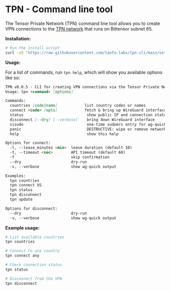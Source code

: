 # TPN - Command line tool

The Tensor Private Network (TPN) command line tool allows you to create VPN connections to the [TPN network](https://tpn.taofu.xyz/) that runs on Bittensor subnet 65.

**Installation:**

```bash
# Run the install script
curl -sS "https://raw.githubusercontent.com/taofu-labs/tpn-cli/main/setupdate.sh" | sudo sh
```

**Usage:**

For a list of commands, run `tpn help`, which will show you available options like so:

```md
TPN v0.0.5 - CLI for creating VPN connections via the Tensor Private Network (TPN)
Usage: tpn <command> [options]

Commands:
  countries [code|name]            list country codes or names
  connect <code> [opts]            fetch & bring up WireGuard interface
  status                            show public IP and connection status
  disconnect [--dry] [--verbose]    bring down WireGuard interface
  visudo                            one-time sudoers entry for wg-quick
  panic                             DESTRUCTIVE: wipe or remove network interfaces
  help                              show this help

Options for connect:
  -l, --lease_minutes <min>  lease duration (default 10)
  -t, --timeout <sec>        API timeout (default 60)
  -f                         skip confirmation
  --dry                      dry-run
  -v, --verbose              show wg-quick output

Examples:
  tpn countries
  tpn connect US
  tpn status
  tpn disconnect
  tpn update

Options for disconnect:
  --dry                      dry-run
  -v, --verbose              show wg-quick output
```

**Example usage:**

```bash
# List available countries
tpn countries

# Connect to any country
tpn connect any

# Check connection status
tpn status

# Disconnect from the VPN
tpn disconnect
```